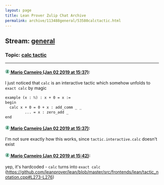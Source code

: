 ```yaml
---
layout: page
title: Lean Prover Zulip Chat Archive 
permalink: archive/113488general/53580calctactic.html
---
```


## Stream: [general](index.html)
### Topic: [calc tactic](53580calctactic.html)

---

#### [![Click to go to Zulip](../../assets/img/zulip2.png) Mario Carneiro (Jan 02 2019 at 15:37)](https://leanprover.zulipchat.com/#narrow/stream/113488-general/topic/calc%20tactic/near/154178076):
I just noticed that `calc` is an interactive tactic which somehow unfolds to `exact calc` by magic
```lean
example (x : ℕ) : x + 0 = x :=
begin
  calc x + 0 = 0 + x : add_comm _ _
         ... = x : zero_add _
end
```

#### [![Click to go to Zulip](../../assets/img/zulip2.png) Mario Carneiro (Jan 02 2019 at 15:37)](https://leanprover.zulipchat.com/#narrow/stream/113488-general/topic/calc%20tactic/near/154178117):
I'm not sure exactly how this works, since `tactic.interactive.calc` doesn't exist

#### [![Click to go to Zulip](../../assets/img/zulip2.png) Mario Carneiro (Jan 02 2019 at 15:42)](https://leanprover.zulipchat.com/#narrow/stream/113488-general/topic/calc%20tactic/near/154178355):
yep, it's hardcoded - `calc` turns into `exact calc` (https://github.com/leanprover/lean/blob/master/src/frontends/lean/tactic_notation.cpp#L273-L276)

